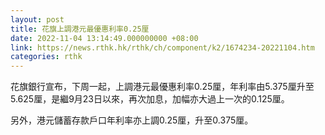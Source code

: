 ```yaml
---
layout: post
title: 花旗上調港元最優惠利率0.25厘
date: 2022-11-04 13:14:49.000000000 +08:00
link: https://news.rthk.hk/rthk/ch/component/k2/1674234-20221104.htm
categories: rthk
---
```


花旗銀行宣布，下周一起，上調港元最優惠利率0.25厘，年利率由5.375厘升至5.625厘，是繼9月23日以來，再次加息，加幅亦大過上一次的0.125厘。

另外，港元儲蓄存款戶口年利率亦上調0.25厘，升至0.375厘。
